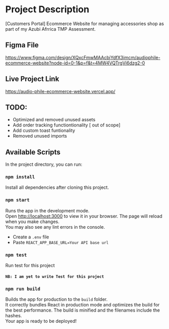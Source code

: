 
# Project Description
[Customers Portal] Ecommerce Website for managing accessories shop as part of my Azubi Afrrica TMP Assessment.

## Figma File
https://www.figma.com/design/XQxcFmwMAAcbjYdfX3imcm/audiophile-ecommerce-website?node-id=0-1&p=f&t=4MW4VQTrgVi6dzg2-0

## Live Project Link 
https://audio-phile-ecommerce-website.vercel.app/

## TODO:
- Optimized and removed unused assets
- Add order tracking functiontionality [ out of scope]
- Add custom toast funtionality
- Removed unused imports

## Available Scripts
In the project directory, you can run:

### `npm install`
Install all dependencies after cloning this project.

### `npm start`
Runs the app in the development mode.\
Open [http://localhost:3000](http://localhost:3000) to view it in your browser.
The page will reload when you make changes.\
You may also see any lint errors in the console.
- Create a `.env` file
- Paste `REACT_APP_BASE_URL=Your API base url`

### `npm test`
Run test for this project
#### `NB: I am yet to write Test for this project`

### `npm run build`
Builds the app for production to the `build` folder.\
It correctly bundles React in production mode and optimizes the build for the best performance.
The build is minified and the filenames include the hashes.\
Your app is ready to be deployed!

